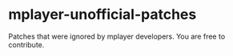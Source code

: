 mplayer-unofficial-patches
==========================

Patches that were ignored by mplayer developers.
You are free to contribute.
